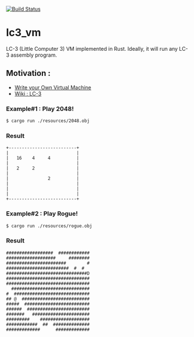 [![Build Status](https://travis-ci.org/KuldeepSinh/lc3_vm.svg?branch=master)](https://travis-ci.org/KuldeepSinh/lc3_vm)

# lc3_vm
LC-3 (Little Computer 3) VM implemented in Rust. Ideally, it will run any LC-3 assembly program. 

## Motivation : 
* [Write your Own Virtual Machine](https://justinmeiners.github.io/lc3-vm/index.html#1:12)
* [Wiki : LC-3](https://en.wikipedia.org/wiki/LC-3)

### Example#1 : Play 2048!

```bash
$ cargo run ./resources/2048.obj
```

### Result

```
+--------------------------+
|                          |
|   16    4     4          |
|                          |
|   2     2                |
|                          |
|               2          |
|                          |
|                          |
|                          |
+--------------------------+
```

### Example#2 : Play Rogue!

```bash
$ cargo run ./resources/rogue.obj
```

### Result

```
##################  ############
###################     ########
#######################        #
########################  #  #
###############################D
################################
################################
  ##############################
#  #############################
## @  ##########################
#####  #########################
######  ########################
#######   ######################
#########    ###################
############  ##  ##############
#############      #############
